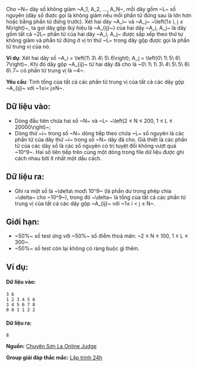 <!--
**<center>NGUỒN: VOI Training Camp 3H  (Ngày 02/11/2016)</center>**
-->

Cho ~N~ dãy số không giảm ~A_1, A_2, …, A_N~, mỗi dãy gồm ~L~ số nguyên (dãy số được gọi là không giảm nếu mỗi phần tử đứng sau là lớn hơn hoặc bằng phần tử đứng trước). Xét hai dãy ~A_i~ và ~A_j~ ~\left(1≤ i, j ≤ N\right)~, ta gọi dãy gộp (ký hiệu là ~A_{ij}~) của hai dãy ~A_i, A_j~  là dãy gồm tất cả ~2L~ phần tử của hai dãy ~A_i, A_j~ được sắp xếp theo thứ tự không giảm và phần tử đứng ở vị trí thứ ~L~ trong dãy gộp được gọi là phần tử trung vị của nó.

**Ví dụ**: Xét hai dãy số ~A_i = \left(1\ 3\ 4\ 5\ 6\right); A_j = \left(0\ 1\ 5\ 6\ 7\right)~. Khi đó dãy gộp ~A_{ij}~ từ hai dãy đã cho là ~0\ 1\ 1\ 3\ 4\ 5\ 5\ 6\ 6\ 7~ có phần tử trung vị là ~4~.

**Yêu cầu**: Tính tổng của tất cả các phần tử trung vị của tất cả các dãy gộp ~A_{ij}~ với ~1≤i< j≤N~.

## Dữ liệu vào:
- Dòng đầu tiên chứa hai số ~N~ và ~L~ ~\left(2 ≤ N ≤ 200, 1 ≤ L ≤ 20000\right)~;
- Dòng thứ ~i~ trong số ~N~ dòng tiếp theo chứa ~L~ số nguyên là các phần tử của dãy thứ ~i~ trong số ~N~ dãy đã cho. Giả thiết là các phần tử của các dãy số là các số nguyên có trị tuyệt đối không vượt quá ~10^9~.
Hai số liên tiếp trên cùng một dòng trong file dữ liệu được ghi cách nhau bởi ít nhất một dấu cách.

## Dữ liệu ra:
- Ghi ra một số là  ~\delta\ mod\ 10^9~ (là phần dư trong phép chia ~\delta~ cho ~10^9~), trong đó ~\delta~  là tổng của tất cả các phần tử trung vị của tất cả các dãy gộp ~A_{ij}~ với ~1≤ i < j ≤ N~.

## Giới hạn:
- ~50\%~ số test ứng với ~50\%~ số điểm thoả mãn: ~2 ≤ N ≤ 100, 1 ≤ L ≤ 300~.
- ~50\%~ số test còn lại không có ràng buộc gì thêm.

## Ví dụ:
#### Dữ liệu vào:
```
3 6
1 2 3 4 5 6
3 4 5 6 7 8
0 0 1 1 2 2
```

#### Dữ liệu ra:
```
8
```
**Nguồn:** [Chuyên Sơn La Online Judge](http://csloj.ddns.net/)

**Group giải đáp thắc mắc:** [Lập trình 24h](https://www.facebook.com/groups/1386904321519984)
